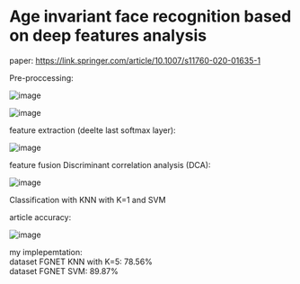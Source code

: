 ﻿# Age invariant face recognition based on deep features analysis
paper: https://link.springer.com/article/10.1007/s11760-020-01635-1

Pre-proccessing:

![image](https://user-images.githubusercontent.com/54143711/135315895-e9eea182-4c0f-4063-a877-cb16eed3f03a.png)

![image](https://user-images.githubusercontent.com/54143711/135315985-781b475a-55e3-4c10-ac95-d40e6d82121e.png)

feature extraction (deelte last softmax layer):

![image](https://user-images.githubusercontent.com/54143711/135316151-6f2320f5-1c19-443b-be1b-f9d89adc031f.png)

feature fusion Discriminant correlation analysis (DCA):

![image](https://user-images.githubusercontent.com/54143711/135316289-98de7aff-78d5-4638-9860-9a5ea334f23a.png)

Classification with KNN with K=1 and SVM

article accuracy:

![image](https://user-images.githubusercontent.com/54143711/137171356-b7f1fd4d-1c6b-44e5-82aa-b45bce3971ed.png)

my implepemtation: <br>
dataset FGNET KNN with K=5: 78.56% <br>
dataset FGNET SVM: 89.87% <br>
